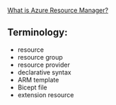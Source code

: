 [What is Azure Resource Manager?](https://learn.microsoft.com/en-us/azure/azure-resource-manager/management/overview)

## Terminology:
- resource
- resource group
- resource provider
- declarative syntax
- ARM template
- Bicept file
- extension resource
